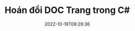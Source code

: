 ---
############################# Static ############################
layout: "auto-gen-merger"
date: 2022-10-19T08:28:36
draft: false
otherformats: docm docx dot dotm dotx epub html mht mhtml odp ods odt one otp ott pdf

############################# Head ############################
head_title: "Hoán đổi & Trao đổi DOC Trang trong C#"
head_description: "Hoán đổi & Trao đổi vị trí của hai trang trong tệp DOC trong C# bằng cách sử dụng API hợp nhất tài liệu."

############################# Header ############################
title: "Hoán đổi DOC Trang trong C#"
description: "Hoán đổi các trang DOC bằng một vài dòng mã .NET."
bg_image: "https://cms.admin.containerize.com/templates/aspose/App_Themes/V3/images/bg/header1.png"
bg_overlay: false
button:
    enable: true
    icon: "fas fa-arrow-down"
    label: "Tải xuống bản dùng thử miễn phí"
    link: "https://downloads.groupdocs.com/merger/net"

############################# SubMenu ############################
submenu:
    enable: true

    left:
        img_alt: "GroupDocs.Merger for .NET"
        image: "https://cms.admin.containerize.com/templates/groupdocs/images/product-logos/90x90-noborder/groupdocs-merger-net.png"
        product: "GroupDocs.Merger"
        platform: ".NET"

    middle:
        button:

            # button loop
            - link: "https://apireference.groupdocs.com/merger/net"
              text: "Tham chiếu API"

            # button loop
            - link: "https://github.com/groupdocs-merger"
              text: "Ví dụ về mã"

            # button loop
            - link: "https://products.groupdocs.app/merger/family"
              text: "Bản trình diễn trực tiếp"

            # button loop
            - link: "https://purchase.groupdocs.com/pricing/merger/net"
              text: "Định giá"

    right:
        link_download: "https://downloads.groupdocs.com/merger"
        link_learn: "https://docs.groupdocs.com/merger/net"
        link_buy: "https://purchase.groupdocs.com"

############################# About ############################
about:
    enable: true
    title: "Giới thiệu về API GroupDocs.Merger for .NET"
    content: |
        [GroupDocs.Merger for .NET] (/vi/merge/net/) cung cấp một giải pháp đơn giản để hợp nhất và tách một cách an toàn giữa nhiều định dạng tài liệu bao gồm PDF, Microsoft Office (Word, Excel, PowerPoint , OneNote), OpenDocument, HTML, hình ảnh và nhiều thứ khác trong các ứng dụng .NET. Chỉ cần thêm một vài dòng mã, hãy thực hiện một số thao tác trên tài liệu như di chuyển, xóa, xoay, hoán đổi, trích xuất hoặc thay đổi hướng của các trang trong tài liệu. API hợp nhất tài liệu cũng hỗ trợ xem trước các trang tài liệu dưới dạng hình ảnh để phân tích cấu trúc tài liệu, định dạng và nội dung trên trang.
        
        API GroupDocs.Merger là một lựa chọn đúng đắn cho các giải pháp công ty cần các tính năng hoán đổi trang tệp. Các API này được hỗ trợ tốt trên tất cả các hệ điều hành và nền tảng chính bao gồm .NET Framework, .NET Standard, .NET Core, Mono.

############################# Steps ############################
steps:
    enable: true
    title_left: "Hoán đổi DOC Trang Tệp trong .NET"
    content_left: |
        [GroupDocs.Merger for .NET] ({{sl slash_lang}}/merge/net/) giúp các nhà phát triển C# dễ dàng hoán đổi các trang trong một tệp DOC bằng cách thực hiện một vài bước đơn giản .
        
        * Khởi tạo ** SwapOptions ** để chỉ định số trang để trao đổi.
        * Tạo phiên bản mới của ** Merger ** và chuyển đường dẫn tài liệu nguồn làm tham số khởi tạo.
        * Gọi ** SwapPages ** và chuyển đối tượng ** SwapOptions **.
        * Gọi ** Lưu ** và chỉ định đường dẫn tệp để lưu tài liệu kết quả.

    title_right: "yêu cầu hệ thống"
    content_right: |
        API GroupDocs.Merger for .NET được hỗ trợ trên tất cả các nền tảng và hệ điều hành chính. Trước khi thực hiện mã bên dưới, hãy đảm bảo rằng bạn đã cài đặt các điều kiện tiên quyết sau trên hệ thống của mình.

        * Hệ điều hành: Microsoft Windows, Linux, MacOS
        * Môi trường phát triển: Visual Studio, Xamarin, MonoDevelop
        * Các khuôn khổ: .NET Framework, .NET Standard, .NET Core, Mono
        * Tải xuống phiên bản mới nhất của GroupDocs.Merger for .NET từ [NuGet] (https://www.nuget.org/packages/groupdocs.merger)
         
    code: |
     {{% merger/additional-styles %}}
     {{< merger/code-merger title="Cách hoán đổi các trang tệp DOC bằng mã mẫu C#">}}

        ```csharp    
        // Hoán đổi các trang tệp DOC bằng API GroupDocs.Merger
        int pageNumber1 = 6;
        int pageNumber2 = 1;

        // Khởi tạo lớp SwapOptions để chỉ định số trang để hoán đổi
        SwapOptions swapOptions = new SwapOptions(pageNumber2, pageNumber1);

        // Khởi tạo hợp nhất với tài liệu đầu vào DOC
        using (Merger merger = new Merger("input.doc"))
          {
            // Gọi phương thức SwapPages và chuyển đối tượng SwapOptions cho nó
            merger.SwapPages(swapOptions);
    
            // Gọi phương thức Lưu và chuyển đường dẫn tệp mong muốn để lưu tài liệu đầu ra
            merger.Save("output.doc");
          }
        ```
     {{< /merger/code-merger >}}

############################# Demos ############################
demos:
    enable: true
    title: "Bản trình diễn Trực tiếp - Trao đổi DOC Trang Tệp Trực tuyến"
    content: |
       Hoán đổi các trang tệp DOC ngay bây giờ bằng cách truy cập trang web [GroupDocs.Merger Live Demos] (https://products.groupdocs.app/splitter/swap-pages/ doc) trang web.
       Bản demo trực tiếp có những lợi ích sau.
        
############################# About Formats ############################
about_formats:
    enable: true

############################# More Formats ############################
more_formats:
    enable: true
    title: "Hoán đổi các trang của các định dạng tệp khác"
    content: |
        .NET tài liệu API tách và sáp nhập cho các định dạng tệp và hình ảnh. Hoán đổi một số định dạng tệp phổ biến như được nêu bên dưới.

############################# Back to top ###############################
back_to_top:
    enable: true
---